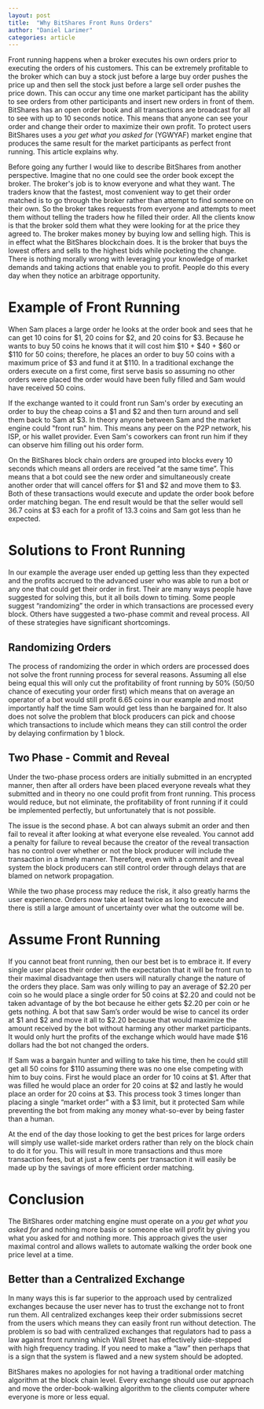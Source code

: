 ```yaml
---
layout: post
title:  "Why BitShares Front Runs Orders"
author: "Daniel Larimer"
categories: article 
---
```

Front running happens when a broker executes his own orders prior to executing the orders of his customers.   This can be extremely profitable to the broker which can buy a stock just before a large buy order pushes the price up and then sell the stock just before a large sell order pushes the price down.  This can occur any time one market participant has the ability to see orders from other participants and insert new orders in front of them.   BitShares has an open order book and all transactions are broadcast for all to see with up to 10 seconds notice.  This means that anyone can see your order and change their order to maximize their own profit.  To protect users BitShares uses a *you get what you asked for* (YGWYAF) market engine that produces the same result for the market participants as perfect front running.  This article explains why.

Before going any further I would like to describe BitShares from another perspective.  Imagine that no one could see the order book except the broker.  The broker's job is to know everyone and what they want.  The traders know that the fastest, most convenient way to get their order matched is to go through the broker rather than attempt to find someone on their own.  So the broker takes requests from everyone and attempts to meet them without telling the traders how he filled their order.  All the clients know is that the broker sold them what they were looking for at the price they agreed to.   The broker makes money by buying low and selling high.   This is in effect what the BitShares blockchain does.  It is the broker that buys the lowest offers and sells to the highest bids while pocketing the change.   There is nothing morally wrong with leveraging your knowledge of market demands and taking actions that enable you to profit.   People do this every day when they notice an arbitrage opportunity.  

# Example of Front Running

When Sam places a large order he looks at the order book and sees that he can get 10 coins for $1, 20 coins for $2, and 20 coins for $3.   Because he wants to buy 50 coins he knows that it will cost him $10 + $40 + $60 or $110 for 50 coins; therefore, he places an order to buy 50 coins with a maximum price of $3 and fund it at $110.   In a traditional exchange the orders execute on a first come, first serve basis so assuming no other orders were placed the order would have been fully filled and Sam would have received 50 coins.  

If the exchange wanted to it could front run Sam's order by executing an order to buy the cheap coins a $1 and $2 and then turn around and sell them back to Sam at $3.  In theory anyone between Sam and the market engine could "front run" him.  This means any peer on the P2P network, his ISP, or his wallet provider. Even Sam's coworkers can front run him if they can observe him filling out his order form. 

On the BitShares block chain orders are grouped into blocks every 10 seconds which means all orders are received “at the same time”.    This means that a bot could see the new order and simultaneously create another order that will cancel offers for $1 and $2 and move them to $3.  Both of these transactions would execute and update the order book before order matching began.   The end result would be that the seller would sell 36.7 coins at $3 each for a profit of 13.3 coins and Sam got less than he expected. 

# Solutions to Front Running 

In our example the average user ended up getting less than they expected and the profits accrued to the advanced user who was able to run a bot or any one that could get their order in first.  Their are many ways people have suggested for solving this, but it all boils down to timing.   Some people suggest “randomizing” the order in which transactions are processed every block.  Others have suggested a two-phase commit and reveal process.   All of these strategies have significant shortcomings.

## Randomizing Orders 

The process of randomizing the order in which orders are processed does not solve the front running process for several reasons.    Assuming all else being equal this will only cut the profitability of front running by 50% (50/50 chance of executing your order first) which means that on average an operator of a bot would still profit 6.65 coins in our example and most importantly half the time Sam would get less than he bargained for.  It also does not solve the problem that block producers can pick and choose which transactions to include which means they can still control the order by delaying confirmation by 1 block.

## Two Phase - Commit and Reveal 

Under the two-phase process orders are initially submitted in an encrypted manner, then after all orders have been placed everyone reveals what they submitted and in theory no one could profit from front running.   This process would reduce, but not eliminate, the profitability of front running if it could be implemented perfectly, but unfortunately that is not possible.   

The issue is the second phase.  A bot can always submit an order and then fail to reveal it after looking at what everyone else revealed.   You cannot add a penalty for failure to reveal because the creator of the reveal transaction has no control over whether or not the block producer will include the transaction in a timely manner.   Therefore, even with a commit and reveal system the block producers can still control order through delays that are blamed on network propagation.    

While the two phase process may reduce the risk, it also greatly harms the user experience.  Orders now take at least twice as long to execute and there is still a large amount of uncertainty over what the outcome will be.  

# Assume Front Running 

If you cannot beat front running, then our best bet is to embrace it.  If every single user places their order with the expectation that it will be front run to their maximal disadvantage then users will naturally change the nature of the orders they place.   Sam was only willing to pay an average of $2.20 per coin so he would place a single order for 50 coins at $2.20 and could not be taken advantage of by the bot because he either gets $2.20 per coin or he gets nothing. A bot that saw Sam’s order would be wise to cancel its order at $1 and $2 and move it all to $2.20 because that would maximize the amount received by the bot without harming any other market participants.    It would only hurt the profits of the exchange which would have made $16 dollars had the bot not changed the orders.

If Sam was a bargain hunter and willing to take his time, then he could still get all 50 coins for $110 assuming there was no one else competing with him to buy coins.  First he would place an order for 10 coins at $1.  After that was filled he would place an order for 20 coins at $2 and lastly he would place an order for 20 coins at $3.    This process took 3 times longer than placing a single “market order” with a $3 limit, but it protected Sam while preventing the bot from making any money what-so-ever by being faster than a human.  

At the end of the day those looking to get the best prices for large orders will simply use wallet-side market orders rather than rely on the block chain to do it for you.   This will result in more transactions and thus more transaction fees, but at just a few cents per transaction it will easily be made up by the savings of more efficient order matching.   

# Conclusion

The BitShares order matching engine must operate on a *you get what you asked for* and nothing more basis or someone else will profit by giving you what you asked for and nothing more.   This approach gives the user maximal control and allows wallets to automate walking the order book one price level at a time.  

## Better than a Centralized Exchange

In many ways this is far superior to the approach used by centralized exchanges because the user never has to trust the exchange not to front run them.   All centralized exchanges keep their order submissions secret from the users which means they can easily front run without detection.   The problem is so bad with centralized exchanges that regulators had to pass a law against front running which Wall Street has effectively side-stepped with high frequency trading.   If you need to make a “law” then perhaps that is a sign that the system is flawed and a new system should be adopted.    

BitShares makes no apologies for not having a traditional order matching algorithm at the block chain level.  Every exchange should use our approach and move the order-book-walking algorithm to the clients computer where everyone is more or less equal. 


